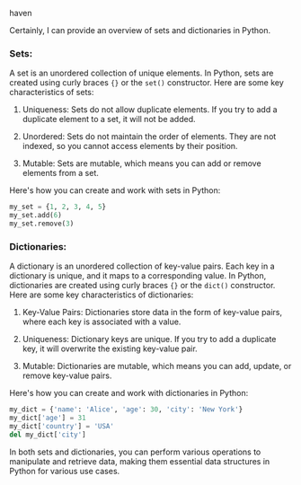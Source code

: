 haven


Certainly, I can provide an overview of sets and dictionaries in Python.

### Sets:

A set is an unordered collection of unique elements. In Python, sets are created using curly braces `{}` or the `set()` constructor. Here are some key characteristics of sets:

1. Uniqueness: Sets do not allow duplicate elements. If you try to add a duplicate element to a set, it will not be added.

2. Unordered: Sets do not maintain the order of elements. They are not indexed, so you cannot access elements by their position.

3. Mutable: Sets are mutable, which means you can add or remove elements from a set.

Here's how you can create and work with sets in Python:

```python
my_set = {1, 2, 3, 4, 5}
my_set.add(6)
my_set.remove(3)
```

### Dictionaries:

A dictionary is an unordered collection of key-value pairs. Each key in a dictionary is unique, and it maps to a corresponding value. In Python, dictionaries are created using curly braces `{}` or the `dict()` constructor. Here are some key characteristics of dictionaries:

1. Key-Value Pairs: Dictionaries store data in the form of key-value pairs, where each key is associated with a value.

2. Uniqueness: Dictionary keys are unique. If you try to add a duplicate key, it will overwrite the existing key-value pair.

3. Mutable: Dictionaries are mutable, which means you can add, update, or remove key-value pairs.

Here's how you can create and work with dictionaries in Python:

```python
my_dict = {'name': 'Alice', 'age': 30, 'city': 'New York'}
my_dict['age'] = 31
my_dict['country'] = 'USA'
del my_dict['city']
```

In both sets and dictionaries, you can perform various operations to manipulate and retrieve data, making them essential data structures in Python for various use cases.
